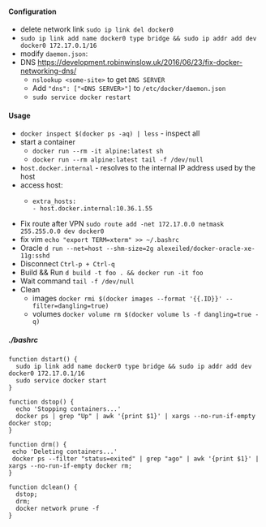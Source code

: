 #### Configuration
- delete network link `sudo ip link del docker0`
- `sudo ip link add name docker0 type bridge && sudo ip addr add dev docker0 172.17.0.1/16`
- modify `daemon.json`:
- DNS <https://development.robinwinslow.uk/2016/06/23/fix-docker-networking-dns/>
    - `nslookup <some-site>` to get `DNS SERVER`
    - Add `"dns": ["<DNS SERVER>"]` to `/etc/docker/daemon.json`
    - `sudo service docker restart`

#### Usage

- `docker inspect $(docker ps -aq) | less` - inspect all
- start a container
    - `docker run --rm -it alpine:latest sh`
    - `docker run --rm alpine:latest tail -f /dev/null`
- `host.docker.internal` - resolves to the internal IP address used by the host
- access host:
    - ```
      extra_hosts:
      - host.docker.internal:10.36.1.55
      ```
- Fix route after VPN    `sudo route add -net 172.17.0.0 netmask 255.255.0.0 dev docker0`
- fix vim `echo "export TERM=xterm" >> ~/.bashrc`
- Oracle       `d run --net=host --shm-size=2g alexeiled/docker-oracle-xe-11g:sshd`
- Disconnect   `Ctrl-p + Ctrl-q`
- Build && Run `d build -t foo . && docker run -it foo`
- Wait command `tail -f /dev/null`
- Clean
    - images `docker rmi $(docker images --format '{{.ID}}' --filter=dangling=true)`
    - volumes `docker volume rm $(docker volume ls -f dangling=true -q)`

##### ./bashrc
```
function dstart() {
  sudo ip link add name docker0 type bridge && sudo ip addr add dev docker0 172.17.0.1/16
  sudo service docker start
}

function dstop() {
  echo 'Stopping containers...'
  docker ps | grep "Up" | awk '{print $1}' | xargs --no-run-if-empty docker stop;
}

function drm() {
 echo 'Deleting containers...'
 docker ps --filter "status=exited" | grep "ago" | awk '{print $1}' | xargs --no-run-if-empty docker rm;
}

function dclean() {
  dstop;
  drm;
  docker network prune -f
}
```

